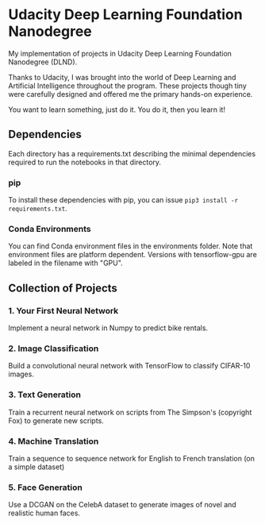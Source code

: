 # Udacity Deep Learning Foundation Nanodegree

My implementation of projects in Udacity Deep Learning Foundation Nanodegree (DLND).

Thanks to Udacity, I was brought into the world of Deep Learning and Artificial Intelligence throughout the program. These projects though tiny were carefully designed and offered me the primary hands-on experience.

You want to learn something, just do it. You do it, then you learn it!

## Dependencies
Each directory has a requirements.txt describing the minimal dependencies required to run the notebooks in that directory.

### pip
To install these dependencies with pip, you can issue `pip3 install -r requirements.txt`.

### Conda Environments
You can find Conda environment files in the environments folder. Note that environment files are platform dependent. Versions with tensorflow-gpu are labeled in the filename with "GPU".

## Collection of Projects

### 1. Your First Neural Network
Implement a neural network in Numpy to predict bike rentals.

### 2. Image Classification
Build a convolutional neural network with TensorFlow to classify CIFAR-10 images.

### 3. Text Generation
Train a recurrent neural network on scripts from The Simpson's (copyright Fox) to generate new scripts.

### 4. Machine Translation
Train a sequence to sequence network for English to French translation (on a simple dataset)

### 5. Face Generation
Use a DCGAN on the CelebA dataset to generate images of novel and realistic human faces.
